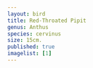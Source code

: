 ```yaml
---
layout: bird
title: Red-Throated Pipit
genus: Anthus
species: cervinus
size: 15cm.
published: true
imagelist: [1]
---
```


